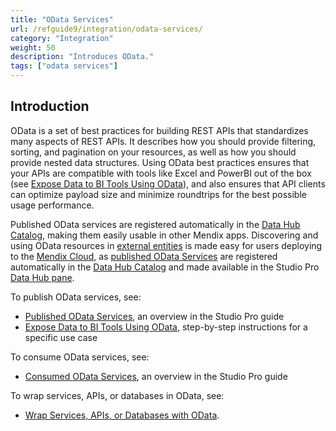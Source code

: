 ```yaml
---
title: "OData Services"
url: /refguide9/integration/odata-services/
category: "Integration"
weight: 50
description: "Introduces OData."
tags: ["odata services"]
---
```


## Introduction

OData is a set of best practices for building REST APIs that standardizes many aspects of REST APIs. It describes how you should provide filtering, sorting, and pagination on your resources, as well as how you should provide nested data structures. Using OData best practices ensures that your APIs are compatible with tools like Excel and PowerBI out of the box (see [Expose Data to BI Tools Using OData](/howto9/integration/exposing-data-to-bi-tools-using-odata/)), and also ensures that API clients can optimize payload size and minimize roundtrips for the best possible usage performance. 

Published OData services are registered automatically in the [Data Hub Catalog](/data-hub/data-hub-catalog/), making them easily usable in other Mendix apps. Discovering and using OData resources in [external entities](/refguide9/external-entities/) is made easy for users deploying to the [Mendix Cloud](/developerportal/deploy/mendix-cloud-deploy/), as [published OData Services](/refguide9/published-odata-services/) are registered automatically in the [Data Hub Catalog](/data-hub/data-hub-catalog/) and made available in the Studio Pro [Data Hub pane](/refguide9/data-hub-pane/).

To publish OData services, see:

* [Published OData Services](/refguide9/published-odata-services/), an overview in the Studio Pro guide
* [Expose Data to BI Tools Using OData](/howto9/integration/exposing-data-to-bi-tools-using-odata/), step-by-step instructions for a specific use case

To consume OData services, see:

* [Consumed OData Services](/refguide9/consumed-odata-services/), an overview in the Studio Pro guide

To wrap services, APIs, or databases in OData, see:

* [Wrap Services, APIs, or Databases with OData](/refguide9/wrap-services-odata/).